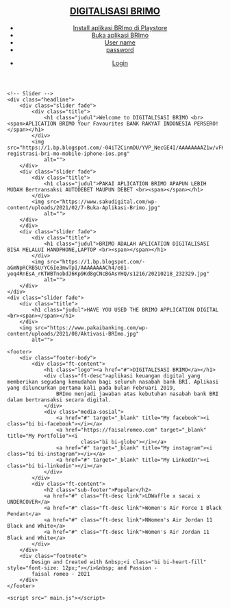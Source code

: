 <!DOCTYPE html>
<html lang="en">

<head>
    <meta charset="UTF-8">
    <meta http-equiv="X-UA-Compatible" content="IE=edge">
    <meta name="viewport" content="width=device-width, initial-scale=1.0">
    <link rel="stylesheet" href="https://cdn.jsdelivr.net/npm/bootstrap-icons@1.7.0/font/bootstrap-icons.css">
    <link rel="stylesheet" href="style.css">
    <title>DIGITALISASI BRIMO |Good Morning</title>
</head>

<body>
    <!-- Nav -->
    <header>
        <nav class="navbar">
            <h1 class="logo"><a href="#">DIGITALISASI BRIMO</a></h1>
            <ul class="nav-menu">
                <li class="nav-list active"><a href="#">Install aplikasi BRImo di Playstore</a></li>
                <li class="nav-list"><a href="#">Buka aplikasi BRImo</a></li>
                <li class="nav-list"><a href="#">User name</a></li>
                <li class="nav-list"><a href="#">password</a></li>
            </ul>
            <ul class="login">
                <li class="nav-list"><a href="login.html" class="btn">Login</a></li>
            </ul>
        </nav>
    </header>

    <!-- Slider -->
    <div class="headline">
        <div class="slider fade">
            <div class="title">
                <h1 class="judul">Welcome to DIGITALISASI BRIMO <br><span>APLICATION BRIMO Your Favourites BANK RAKYAT INDONESIA PERSERO!</span></h1>
            </div>
            <img src="https://1.bp.blogspot.com/-04iT2CinmDU/YVP_NecGE4I/AAAAAAAAZ1w/vFKpTT0k8QA6h0b8u2rJ5Fmx1deL1yybACLcBGAsYHQ/s1200/cara-registrasi-bri-mo-mobile-iphone-ios.png"
                alt="">
        </div>
        <div class="slider fade">
            <div class="title">
                <h1 class="judul">PAKAI APLICATION BRIMO APAPUN LEBIH MUDAH Bertransaksi AUTODEBET MAUPUN DEBET <br><span></span></h1>
            </div>
            <img src="https://www.sakudigital.com/wp-content/uploads/2021/02/7-Buka-Aplikasi-Brimo.jpg"
                alt="">
        </div>
        </div>
        <div class="slider fade">
            <div class="title">
                <h1 class="judul">BRIMO ADALAH APLICATION DIGITALISASI BISA MELALUI HANDPHONE,LAPTOP <br><span></span></h1>
            </div>
            <img src="https://1.bp.blogspot.com/-aGmNpRCRB5U/YC6Ie3mwTpI/AAAAAAAACh4/e81-yoq4RnEsA_rKTWBTnobdJ6Kp9Kd8gCNcBGAsYHQ/s1216/20210218_232329.jpg"
                alt="">
        </div>
    </div>
    <div class="slider fade">
        <div class="title">
            <h1 class="judul">HAVE YOU USED THE BRIMO APPLICATION DIGITAL <br><span></span></h1>
        </div>
        <img src="https://www.pakaibanking.com/wp-content/uploads/2021/08/Aktivasi-BRImo.jpg"
            alt="">

    <footer>
        <div class="footer-body">
            <div class="ft-content">
                <h1 class="logo"><a href="#">DIGITALISASI BRIMO</a></h1>
                <div class="ft-desc">aplikasi keuangan digital yang memberikan segudang kemudahan bagi seluruh nasabah bank BRI. Aplikasi yang diluncurkan pertama kali pada bulan Februari 2019, 
                    BRImo menjadi jawaban atas kebutuhan nasabah bank BRI dalam bertransaksi secara digital.
                </div>
                <div class="media-sosial">
                    <a href="#" target="_blank" title="My facebook"><i class="bi bi-facebook"></i></a>
                    <a href="https://faisalromeo.com" target="_blank" title="My Portfolio"><i
                            class="bi bi-globe"></i></a>
                    <a href="#" target="_blank" title="My instagram"><i class="bi bi-instagram"></i></a>
                    <a href="#" target="_blank" title="My LinkedIn"><i class="bi bi-linkedin"></i></a>
                </div>
            </div>
            <div class="ft-content">
                <h2 class="sub-footer">Popular</h2>
                <a href="#" class="ft-desc link">LDWaffle x sacai x UNDERCOVER</a>
                <a href="#" class="ft-desc link">Women's Air Force 1 Black Pendant</a>
                <a href="#" class="ft-desc link">NWomen's Air Jordan 11 Black and White</a>
                <a href="#" class="ft-desc link">Women's Air Jordan 11 Black and White</a>
            </div>
        </div>
        <div class="footnote">
            Design and Created with &nbsp;<i class="bi bi-heart-fill" style="font-size: 12px;"></i>&nbsp; and Passion -
            faisal romeo - 2021
        </div>
    </footer>

    <script src=" main.js"></script>
</body>

</html>
